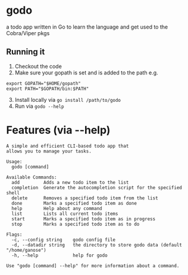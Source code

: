 # godo
a todo app written in Go to learn the language and get used to the Cobra/Viper pkgs

## Running it
1. Checkout the code
2. Make sure your gopath is set and is added to the path
e.g.
```
export GOPATH="$HOME/gopath"
export PATH="$GOPATH/bin:$PATH"
```
3. Install locally via `go install /path/to/godo`
4. Run via `godo --help`

# Features (via --help)
```
A simple and efficient CLI-based todo app that
allows you to manage your tasks.

Usage:
  godo [command]

Available Commands:
  add         Adds a new todo item to the list
  completion  Generate the autocompletion script for the specified shell
  delete      Removes a specified todo item from the list
  done        Marks a specified todo item as done
  help        Help about any command
  list        Lists all current todo items
  start       Marks a specified todo item as in progress
  stop        Marks a specified todo item as to do

Flags:
  -c, --config string    godo config file
  -d, --datadir string   the directory to store godo data (default "/home/ganose")
  -h, --help             help for godo

Use "godo [command] --help" for more information about a command.
```
